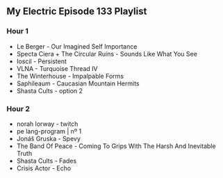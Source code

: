 ## My Electric Episode 133 Playlist

### Hour 1
* Le Berger -  Our Imagined Self Importance
* Specta Ciera + The Circular Ruins - Sounds Like What You See
* loscil - Persistent
* VLNA - Turquoise Thread IV
* The Winterhouse - Impalpable Forms
* Saphileaum - Caucasian Mountain Hermits
* Shasta Cults - option 2

### Hour 2
* norah lorway - twitch
* pe lang-program | nº 1
* Jonáš Gruska - Spevy
* The Band Of Peace - Coming To Grips With The Harsh And Inevitable Truth
* Shasta Cults - Fades
* Crisis Actor - Echo
